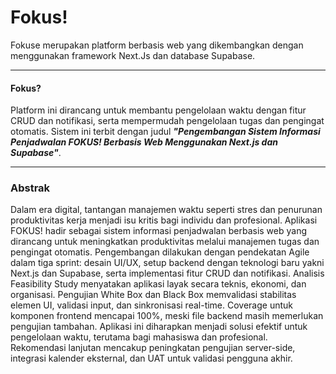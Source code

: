 # Fokus!

Fokuse merupakan platform berbasis web yang dikembangkan dengan menggunakan framework Next.Js dan database Supabase.

---

#### Fokus?

Platform ini dirancang untuk membantu pengelolaan waktu dengan fitur CRUD dan notifikasi, serta mempermudah pengelolaan tugas dan pengingat otomatis. Sistem ini terbit dengan judul _**"Pengembangan Sistem Informasi Penjadwalan FOKUS! Berbasis Web Menggunakan Next.js dan Supabase"**_.

---

### Abstrak

Dalam era digital, tantangan manajemen waktu seperti stres dan penurunan produktivitas kerja menjadi isu kritis bagi individu dan profesional. Aplikasi FOKUS! hadir sebagai sistem informasi penjadwalan berbasis web yang dirancang untuk meningkatkan produktivitas melalui manajemen tugas dan pengingat otomatis. Pengembangan dilakukan dengan pendekatan Agile dalam tiga sprint: desain UI/UX, setup backend dengan teknologi baru yakni Next.js dan Supabase, serta implementasi fitur CRUD dan notifikasi. Analisis Feasibility Study menyatakan aplikasi layak secara teknis, ekonomi, dan organisasi. Pengujian White Box dan Black Box memvalidasi stabilitas elemen UI, validasi input, dan sinkronisasi real-time. Coverage untuk komponen frontend mencapai 100%, meski file backend masih memerlukan pengujian tambahan. Aplikasi ini diharapkan menjadi solusi efektif untuk pengelolaan waktu, terutama bagi mahasiswa dan profesional. Rekomendasi lanjutan mencakup peningkatan pengujian server-side, integrasi kalender eksternal, dan UAT untuk validasi pengguna akhir.
